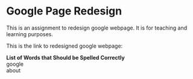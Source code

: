  <h1>Google Page Redesign</h1>

This is an assignment to redesign google webpage.
It is for teaching and learning purposes.

This is the link to redesigned google webpage: 

**List of Words that Should be Spelled Correctly** <br/>
google <br/>
about